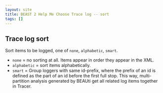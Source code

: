 ```yaml
---
layout: site
title: BEAST 2 Help Me Choose Trace log -- sort
tags: []
---
```


## Trace log sort

Sort items to be logged, one of `none`, `alphabetic`, `smart`.

* `none` = no sorting at all. Items appear in order they appear in the XML.
* `alphabetic` = sort items alphabetically.
* `smart` = Group loggers with same id-prefix, where the prefix of an id is defined as the part of an id before the first full stop. This way, multi-partition analysis generated by BEAUti get all related log items together in Tracer.
